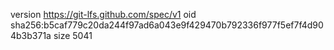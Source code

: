 version https://git-lfs.github.com/spec/v1
oid sha256:b5caf779c20da244f97ad6a043e9f429470b792336f977f5ef7f4d904b3b371a
size 5041

